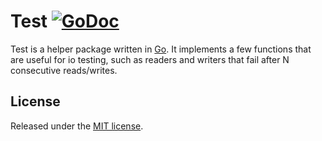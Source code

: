 # Test [![GoDoc](http://godoc.org/github.com/AirGateway/test?status.svg)](http://godoc.org/github.com/AirGateway/test)

Test is a helper package written in [Go][1]. It implements a few functions that are useful for io testing, such as readers and writers that fail after N consecutive reads/writes.

## License
Released under the [MIT license](LICENSE.md).

[1]: http://golang.org/ "Go Language"
